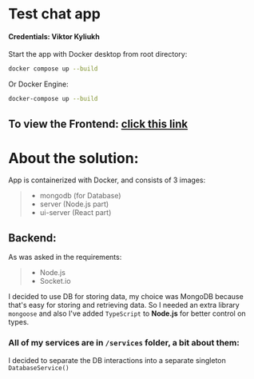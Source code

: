 # Test chat app
#### Credentials: Viktor Kyliukh 

Start the app with Docker desktop from root directory:
```bash
docker compose up --build
```
Or
Docker Engine:
```bash
docker-compose up --build
```
## To view the Frontend: [click this link](http://localhost:5173)

# About the solution:

App is containerized with Docker, and consists of 3 images:

> - mongodb (for Database)
> - server (Node.js part)
> - ui-server (React part)

## Backend:

As was asked in the requirements:

> - Node.js
> - Socket.io 

I decided to use DB for storing data, 
my choice was MongoDB because that's 
easy for storing and retrieving data. 
So I needed an extra library `mongoose` and also
I've added `TypeScript` to **Node.js** for better 
control on types.

### All of my services are in `/services` folder, a bit about them:

I decided to separate the DB interactions into a separate
singleton `DatabaseService()`

